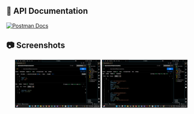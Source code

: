 ## 📄 API Documentation

[![Postman Docs](https://img.shields.io/badge/View%20in-Postman-orange?logo=postman)](https://red-desert-550321.postman.co/workspace/New-Team-Workspace~a9f90c23-2883-4ba5-8478-9b2d23fbe553/collection/42731567-b70c7b32-e6e8-464e-b075-f5e3ecdbcb79?action=share&creator=42731567)

## 📷 Screenshots

<p align="center">
  <img src="https://github.com/Byr4x/Girasol_TechnicalTest/blob/master/docs/images/POST.png" width="45%">
  <img src="https://github.com/Byr4x/Girasol_TechnicalTest/blob/master/docs/images/GET.png" width="45%">
</p>
